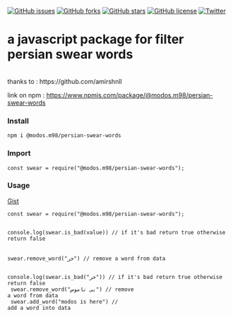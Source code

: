 [![GitHub issues](https://img.shields.io/github/issues/modos/persian-swear-words-js-package)](https://github.com/modos/persian-swear-words-js-package/issues)
[![GitHub forks](https://img.shields.io/github/forks/modos/persian-swear-words-js-package)](https://github.com/modos/persian-swear-words-js-package/network)
[![GitHub stars](https://img.shields.io/github/stars/modos/persian-swear-words-js-package)](https://github.com/modos/persian-swear-words-js-package/stargazers)
[![GitHub license](https://img.shields.io/github/license/modos/persian-swear-words-js-package)](https://github.com/modos/persian-swear-words-js-package/blob/main/LICENSE)
[![Twitter](https://img.shields.io/twitter/url?style=social&url=https%3A%2F%2Fgithub.com%2Fmodos%2Fpersian-swear-words-js-package)](https://twitter.com/intent/tweet?text=Wow:&url=https%3A%2F%2Fgithub.com%2Fmodos%2Fpersian-swear-words-js-package)

<h1>a javascript package for filter persian swear words</h1> <br>
thanks to : https://github.com/amirshnll <br>

link on npm : https://www.npmjs.com/package/@modos.m98/persian-swear-words

<h3>Install</h3>
<code>npm i @modos.m98/persian-swear-words</code>

<h3>Import</h3>
<code>const swear = require("@modos.m98/persian-swear-words");</code>

<h3>Usage</h3>
<a href="https://gist.github.com/modos/fb450a19d9da1c6d6cfbc2462b8687e5">Gist</a><br>

<code>
const swear = require("@modos.m98/persian-swear-words");
 </code><br>
<code>  
console.log(swear.is_bad(value)) // if it's bad return true otherwise return false
</code><br>
<code> 
swear.remove_word("خر") // remove a word from data

console.log(swear.is_bad("خر")) // if it's bad return true otherwise return false
</code><br>
<code> 
swear.remove_word("بی ناموس") // remove a word from data
</code>  <br>
<code>
swear.add_word("modos is here") // add a word into data
</code>
